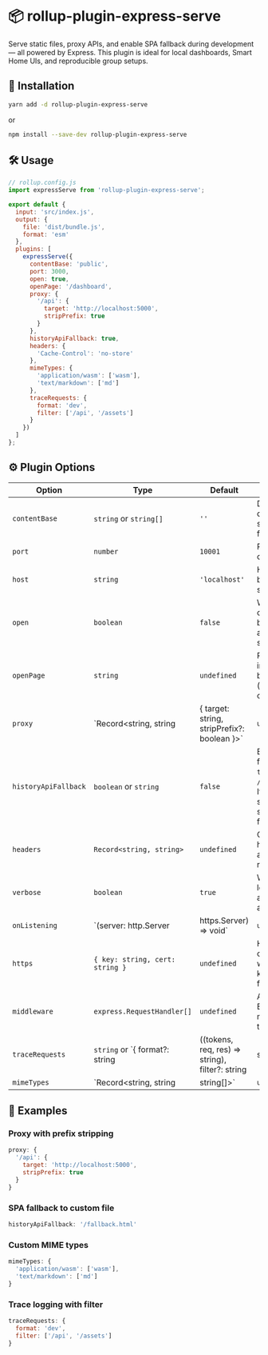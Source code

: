 # 📦 rollup-plugin-express-serve

Serve static files, proxy APIs, and enable SPA fallback during development — all powered by Express. This plugin is ideal for local dashboards, Smart Home UIs, and reproducible group setups.

## 🚀 Installation

```bash
yarn add -d rollup-plugin-express-serve
```
or
```bash
npm install --save-dev rollup-plugin-express-serve
```

## 🛠️ Usage

```js
// rollup.config.js
import expressServe from 'rollup-plugin-express-serve';

export default {
  input: 'src/index.js',
  output: {
    file: 'dist/bundle.js',
    format: 'esm'
  },
  plugins: [
    expressServe({
      contentBase: 'public',
      port: 3000,
      open: true,
      openPage: '/dashboard',
      proxy: {
        '/api': {
          target: 'http://localhost:5000',
          stripPrefix: true
        }
      },
      historyApiFallback: true,
      headers: {
        'Cache-Control': 'no-store'
      },
      mimeTypes: {
        'application/wasm': ['wasm'],
        'text/markdown': ['md']
      },
      traceRequests: {
        format: 'dev',
        filter: ['/api', '/assets']
      }
    })
  ]
};
```

## ⚙️ Plugin Options

| Option | Type | Default | Description |
|--------|------|---------|-------------|
| `contentBase` | `string` or `string[]` | `''` | Directory or directories to serve static files from |
| `port` | `number` | `10001` | Port to listen on |
| `host` | `string` | `'localhost'` | Hostname to bind the server to |
| `open` | `boolean` | `false` | Whether to open the browser after the server starts |
| `openPage` | `string` | `undefined` | Page to open in the browser (relative path or full URL) |
| `proxy` | `Record<string, string | { target: string, stripPrefix?: boolean }>` | `undefined` | Proxy configuration: route to target mapping. Supports optional prefix stripping. |
| `historyApiFallback` | `boolean` or `string` | `false` | Enable SPA fallback. If `true`, serves `/index.html`. If a string, serves the specified file. |
| `headers` | `Record<string, string>` | `undefined` | Custom headers to apply to all responses |
| `verbose` | `boolean` | `true` | Whether to log server and proxy activity |
| `onListening` | `(server: http.Server | https.Server) => void` | `undefined` | Callback invoked once the server is listening |
| `https` | `{ key: string, cert: string }` | `undefined` | HTTPS configuration with paths to key and cert files |
| `middleware` | `express.RequestHandler[]` | `undefined` | Additional Express middleware to apply |
| `traceRequests` | `string` or `{ format?: string | ((tokens, req, res) => string), filter?: string | string[] }` | `undefined` | Morgan logging format or configuration. Supports custom format and route filtering. |
| `mimeTypes` | `Record<string, string | string[]>` | `undefined` | Custom MIME type definitions to override or extend defaults |

## 🧪 Examples

### Proxy with prefix stripping

```js
proxy: {
  '/api': {
    target: 'http://localhost:5000',
    stripPrefix: true
  }
}
```

### SPA fallback to custom file

```js
historyApiFallback: '/fallback.html'
```

### Custom MIME types

```js
mimeTypes: {
  'application/wasm': ['wasm'],
  'text/markdown': ['md']
}
```

### Trace logging with filter

```js
traceRequests: {
  format: 'dev',
  filter: ['/api', '/assets']
}
```
